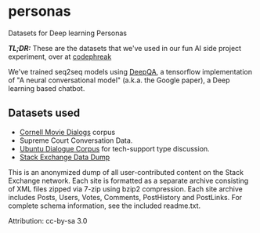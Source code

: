 # personas
Datasets for Deep learning Personas

***TL;DR:*** These are the datasets that we've used in our fun AI side project experiment, over at <a href="https://personas.huggingface.co/https://huggingface.co/codephreakx">codephreak</a>

We've trained seq2seq models using [DeepQA](https://github.com/Conchylicultor/DeepQA), a tensorflow implementation of "A neural conversational model" (a.k.a. the Google paper), a Deep learning based chatbot.

## Datasets used

 * [Cornell Movie Dialogs](http://www.cs.cornell.edu/~cristian/Cornell_Movie-Dialogs_Corpus.html) corpus
 * Supreme Court Conversation Data.
 * [Ubuntu Dialogue Corpus](https://arxiv.org/abs/1506.08909) for tech-support type discussion.
 * [Stack Exchange Data Dump](https://archive.org/details/stackexchange)
 
This is an anonymized dump of all user-contributed content on the Stack Exchange network. Each site is formatted as a separate archive consisting of XML files zipped via 7-zip using bzip2 compression. Each site archive includes Posts, Users, Votes, Comments, PostHistory and PostLinks. For complete schema information, see the included readme.txt.

Attribution: cc-by-sa 3.0
